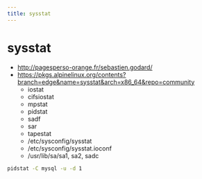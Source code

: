 ```yaml
---
title: sysstat
---
```


# sysstat

- http://pagesperso-orange.fr/sebastien.godard/
- https://pkgs.alpinelinux.org/contents?branch=edge&name=sysstat&arch=x86_64&repo=community
  - iostat
  - cifsiostat
  - mpstat
  - pidstat
  - sadf
  - sar
  - tapestat
  - /etc/sysconfig/sysstat
  - /etc/sysconfig/sysstat.ioconf
  - /usr/lib/sa/sa1, sa2, sadc


```bash
pidstat -C mysql -u -d 1
```
